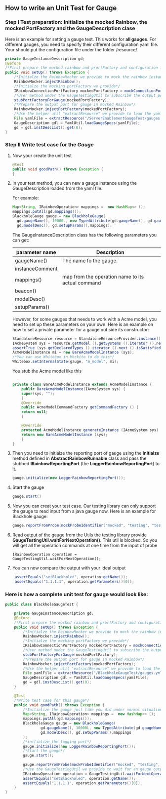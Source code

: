 



## How to write an Unit Test for Gauge

### Step I Test preparation: Initialize the mocked Rainbow, the mocked PortFactory and the GaugeDescription clase

Here is an example for setting a gauge test. This works for **all gauges**. For different gauges, you need to specify their different configuration yaml file.  Your should put the configuration file under the folder <path-to-your-testing>/resource/ 

```java
private GaugeInstanceDescription gd;
@Before
/*First prepare the mocked rainbow and prorfFactory and configuration for the gauge */
public void setUp() throws Exception {
    /*Initialze the RainbowMocker we provide to mock the rainbow instance*/
    RainbowMocker.injectRainbow();
    /*Initialze the mocking portFactory we provide*/
    IRainbowConnectionPortFactory mockedPortFactory = mockConnectionPortFactory();
    /*User method under the GaugeTestingUtil to subscribe the output port for gauge*/
    stubPortFactoryForGauge(mockedPortFactory);
    /*Prepare the output port for gauge in mocked Rainbow*/
    RainbowMocker.injectPortFactory(mockedPortFactory);
    /*Use the helper util "extractResource" we provide to load the yaml file*/
    File yamlFile = extractResource("/ServerEnablementGaugeTest/gauges.yml");
    GaugeDescription gdl = YamlUtil.loadGaugeSpecs(yamlFile);
    gd = gdl.instDescList().get(0);
}

```

### Step II Write test case for the *Gauge*

1. Now your create the unit test 

   ```java
   @test
   public void goodPath() throws Exception {
   }
   ```

   

2. In your test method, you can new a gauge instance using the GaugeDescription loaded from the yaml file. 

   For example:

   ````java
   Map<String, IRainbowOperation> mappings =  new HashMap<> ();
   mappings.putAll(gd.mappings());
   BlackholeGauge gauge = new BlackholeGauge(
     gd.gaugeName(), 10000L, new TypedAttribute(gd.gaugeName(), gd.gaugeType()),
     gd.modelDesc(), gd.setupParams(),mappings);
   ````

   The GaugeInstanceDescription class has the following parameters you can get:

   | parameter name  | Description                                       |
   | --------------- | ------------------------------------------------- |
   | gaugeName()     | The name fo the gauge.                            |
   | instanceComment |                                                   |
   | mappings()      | map from the operation name to its actual command |
   | beacon()        |                                                   |
   | modelDesc()     |                                                   |
   | setupParams()   |                                                   |

   However, for some gauges that needs to work with a Acme model, you need to set up these parameters on your own. Here is an example on how to set a private parameter for a gauge out side its constructor:

   ```java
   StandaloneResource resource = StandaloneResourceProvider.instance().acmeResourceForString ("<path-to-your-acme-model>/znn.acme");
   IAcmeSystem sys = resource.getModel ().getSystems ().iterator ().next ();
   assertTrue (sys.getDeclaredTypes ().iterator ().next ().isSatisfied ());
   AcmeModelInstance mi = new BareAcmeModelInstance (sys);
   /*You can use Whitebox in Mockito to do this*/
   Whitebox.setInternalState(gauge, "m_model", mi);
   ```

   You stub the Acme model like this

   ```java
   
   private class BareAcmeModelInstance extends AcmeModelInstance {
       public BareAcmeModelInstance(IAcmeSystem sys) {
       super(sys, "");
       }
       @Override
       public AcmeModelCommandFactory getCommandFactory () {
       return null;
       }
   
       @Override
       protected AcmeModelInstance generateInstance (IAcmeSystem sys) {
       return new BareAcmeModelInstance (sys);
       }
   }
   ```

3. Then you need to initialze the reporting port of gauge using the **initialze** method defined in **AbstractRainbowRunnable** class and pass the stubbed **IRainbowReportingPort** (the **LoggerRainbowReportingPort**) to it. 

   ```java
   gauge.initialize(new LoggerRainbowReportingPort());
   
   ```

4. Start the gauge

   ```java
   gauge.start()
   ```

5. Now you can creat your test case. Our testing library can only support the gauge to read input from a java gauge now. Here is an example for Blackhole gauge:

   ```java
   gauge.reportFromProbe(mockProbeIdentifier("mocked", "testing", "testing"), "1.1.1.1");
   ```

6. Read output of the gauge from the Utils the testing library provide **GaugeTestingUtil.waitForNextOperation()**. This util is blocked. So you will get all the operation commands at one time from the input of probe 

   ```
   IRainbowOperation operation = GaugeTestingUtil.waitForNextOperation();
   ```

7. You can now compare the output with your ideal output

   ```java
    assertEquals("setBlackholed", operation.getName());
    assertEquals("1.1.1.1", operation.getParameters()[0]);
   ```

### Here is how a complete unit test for gauge would look like:

```java
public class BlackholeGaugeTest {

    private GaugeInstanceDescription gd;
    @Before
    /*First prepare the mocked rainbow and prorfFactory and configuration for the gauge */
    public void setUp() throws Exception {
        /*Initialze the RainbowMocker we provide to mock the rainbow instance*/
        RainbowMocker.injectRainbow();
        /*Initialze the mocking portFactory we provide*/
        IRainbowConnectionPortFactory mockedPortFactory = mockConnectionPortFactory();
        /*User method under the GaugeTestingUtil to subscribe the output port for gauge*/
        stubPortFactoryForGauge(mockedPortFactory);
        /*Prepare the output port for gauge in mocked Rainbow*/
        RainbowMocker.injectPortFactory(mockedPortFactory);
        /*Use the helper util "extractResource" we provide to load the yaml file*/
        File yamlFile = extractResource("/BlackholeGaugeTest/gauges.yml");
        GaugeDescription gdl = YamlUtil.loadGaugeSpecs(yamlFile);
        gd = gdl.instDescList().get(0);
    }

    @Test
    /*Write test case for this gauge*/
    public void goodPath() throws Exception {
        /*Initialize the gauge just like you did under normal situation*/
        Map<String, IRainbowOperation> mappings =  new HashMap<> ();
        mappings.putAll(gd.mappings());
        BlackholeGauge gauge = new BlackholeGauge(
                gd.gaugeName(), 10000L, new TypedAttribute(gd.gaugeName(), gd.gaugeType()),
                gd.modelDesc(), gd.setupParams(),mappings
        );
        /*initialize the logging port*/
        gauge.initialize(new LoggerRainbowReportingPort());
        /*Start the gauge*/
        gauge.start();
      
        gauge.reportFromProbe(mockProbeIdentifier("mocked", "testing", "testing"), "1.1.1.1");
        /*Use the GaugeTestingUtil we provide to wait for an gauge output*/
        IRainbowOperation operation = GaugeTestingUtil.waitForNextOperation();
        assertEquals("setBlackholed", operation.getName());
        assertEquals("1.1.1.1", operation.getParameters()[0]);
    }
}
```

